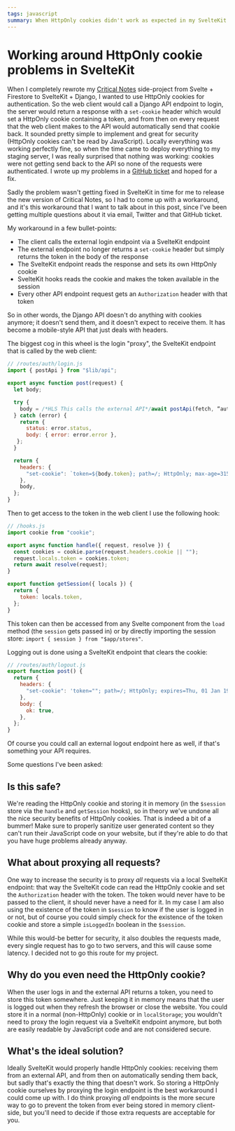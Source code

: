 ```yaml
---
tags: javascript
summary: When HttpOnly cookies didn't work as expected in my SvelteKit project I had to find a workaround.
---
```


# Working around HttpOnly cookie problems in SvelteKit

When I completely rewrote my [Critical Notes](https://www.critical-notes.com) side-project from Svelte + Firestore to SvelteKit + Django, I wanted to use HttpOnly cookies for authentication. So the web client would call a Django API endpoint to login, the server would return a response with a `set-cookie` header which would set a HttpOnly cookie containing a token, and from then on every request that the web client makes to the API would automatically send that cookie back. It sounded pretty simple to implement and great for security (HttpOnly cookies can't be read by JavaScript). Locally everything was working perfectly fine, so when the time came to deploy everything to my staging server, I was really surprised that nothing was working: cookies were not getting send back to the API so none of the requests were authenticated. I wrote up my problems in a [GitHub ticket](https://github.com/sveltejs/kit/issues/1198#issuecomment-932447869) and hoped for a fix.

Sadly the problem wasn't getting fixed in SvelteKit in time for me to release the new version of Critical Notes, so I had to come up with a workaround, and it's this workaround that I want to talk about in this post, since I've been getting multiple questions about it via email, Twitter and that GitHub ticket.

My workaround in a few bullet-points:

- The client calls the external login endpoint via a SvelteKit endpoint
- The external endpoint no longer returns a `set-cookie` header but simply returns the token in the body of the response
- The SvelteKit endpoint reads the response and sets its own HttpOnly cookie
- SvelteKit hooks reads the cookie and makes the token available in the session
- Every other API endpoint request gets an `Authorization` header with that token

So in other words, the Django API doesn't do anything with cookies anymore; it doesn't send them, and it doesn't expect to receive them. It has become a mobile-style API that just deals with headers.

The biggest cog in this wheel is the login "proxy", the SvelteKit endpoint that is called by the web client:

``` javascript
// /routes/auth/login.js
import { postApi } from "$lib/api";

export async function post(request) {
  let body;

  try {
    body = /*HLS This calls the external API*/await postApi(fetch, “auth/login", request.body)/*HLE*/;
  } catch (error) {
    return {
      status: error.status,
      body: { error: error.error },
   };
  }

  return {
    headers: {
      "set-cookie": `token=${body.token}; path=/; HttpOnly; max-age=31536000`,
    },
    body,
  };
}
```

Then to get access to the token in the web client I use the following hook:

``` javascript
// /hooks.js
import cookie from "cookie";

export async function handle({ request, resolve }) {
  const cookies = cookie.parse(request.headers.cookie || "");
  request.locals.token = cookies.token;
  return await resolve(request);
}

export function getSession({ locals }) {
  return {
    token: locals.token,
  };
}
```

This token can then be accessed from any Svelte component from the `load` method (the `session` gets passed in) or by directly importing the session store: `import { session } from "$app/stores"`.

Logging out is done using a SvelteKit endpoint that clears the cookie:

``` javascript
// /routes/auth/logout.js
export function post() {
  return {
    headers: {
      "set-cookie": 'token=""; path=/; HttpOnly; expires=Thu, 01 Jan 1970 00:00:00 GMT',
    },
    body: {
      ok: true,
    },
  };
}
```

Of course you could call an external logout endpoint here as well, if that's something your API requires.

Some questions I've been asked:

## Is this safe?
We're reading the HttpOnly cookie and storing it in memory (in the `$session` store via the `handle` and `getSession` hooks), so in theory we've undone all the nice security benefits of HttpOnly cookies. That is indeed a bit of a bummer! Make sure to properly sanitize user generated content so they can't run their JavaScript code on your website, but if they're able to do that you have huge problems already anyway.

## What about proxying all requests?
One way to increase the security is to proxy *all* requests via a local SvelteKit endpoint: that way the SvelteKit code can read the HttpOnly cookie and set the `Authorization` header with the token. The token would never have to be passed to the client, it should never have a need for it. In my case I am also using the existence of the token in `$session` to know if the user is logged in or not, but of course you could simply check for the existence of the token cookie and store a simple `isLoggedIn` boolean in the `$session`.

While this would-be better for security, it also doubles the requests made, every single request has to go to two servers, and this will cause some latency. I decided not to go this route for my project.

## Why do you even need the HttpOnly cookie?
When the user logs in and the external API returns a token, you need to store this token somewhere. Just keeping it in memory means that the user is logged out when they refresh the browser or close the website. You could store it in a normal (non-HttpOnly) cookie or in `localStorage`; you wouldn't need to proxy the login request via a SvelteKit endpoint anymore, but both are easily readable by JavaScript code and are not considered secure.

## What's the ideal solution?
Ideally SvelteKit would properly handle HttpOnly cookies: receiving them from an external API, and from then on automatically sending them back, but sadly that's exactly the thing that doesn't work. So storing a HttpOnly cookie ourselves by proxying the login endpoint is the best workaround I could come up with. I do think proxying *all* endpoints is the more secure way to go to prevent the token from ever being stored in memory client-side, but you'll need to decide if those extra requests are acceptable for you.